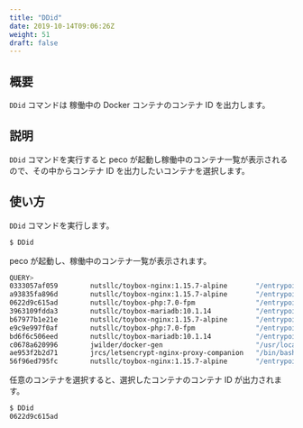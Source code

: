 ```yaml
---
title: "DDid"
date: 2019-10-14T09:06:26Z
weight: 51
draft: false
---
```


## 概要
``DDid`` コマンドは 稼働中の Docker コンテナのコンテナ ID を出力します。

## 説明
``DDid`` コマンドを実行すると peco が起動し稼働中のコンテナ一覧が表示されるので、その中からコンテナ ID を出力したいコンテナを選択します。

## 使い方
``DDid`` コマンドを実行します。

```bash
$ DDid
```

peco が起動し、稼働中のコンテナ一覧が表示されます。

```bash
QUERY>                                                                 IgnoreCase [10 (1/1)]
0333057af059        nutsllc/toybox-nginx:1.15.7-alpine       "/entrypoint-ex.sh"      13 min
a93835fa896d        nutsllc/toybox-nginx:1.15.7-alpine       "/entrypoint-ex.sh"      7 week
0622d9c615ad        nutsllc/toybox-php:7.0-fpm               "/entrypoint-ex.sh p…"   7 week
3963109fdda3        nutsllc/toybox-mariadb:10.1.14           "/entrypoint-ex.sh"      7 week
b67977b1e21e        nutsllc/toybox-nginx:1.15.7-alpine       "/entrypoint-ex.sh"      7 week
e9c9e997f0af        nutsllc/toybox-php:7.0-fpm               "/entrypoint-ex.sh p…"   7 week
bd6f6c506eed        nutsllc/toybox-mariadb:10.1.14           "/entrypoint-ex.sh"      7 week
c0678a620996        jwilder/docker-gen                       "/usr/local/bin/dock…"   7 week
ae953f2b2d71        jrcs/letsencrypt-nginx-proxy-companion   "/bin/bash /app/entr…"   7 week
56f96ed795fc        nutsllc/toybox-nginx:1.15.7-alpine       "/entrypoint-ex.sh"      7 week
```

任意のコンテナを選択すると、選択したコンテナのコンテナ ID が出力されます。

```bash
$ DDid
0622d9c615ad
```
